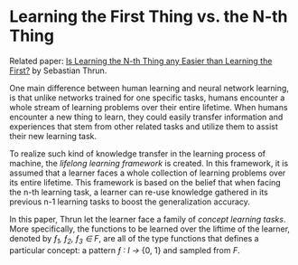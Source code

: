 # Learning the First Thing vs. the N-th Thing

Related paper: [Is Learning the N-th Thing any Easier than Learning the First?][Thrun] by Sebastian Thrun.

One main difference between human learning and neural network learning, is that unlike networks trained for one specific tasks, humans encounter a whole stream of learning problems over their entire lifetime. When humans encounter a new thing to learn, they could easily transfer information and experiences that stem from other related tasks and utilize them to assist their new learning task. 

To realize such kind of knowledge transfer in the learning process of machine, the *lifelong learning framework* is created. In this framework, it is assumed that a learner faces a whole collection of learning problems over its entire lifetime. This framework is based on the belief that when facing the n-th learning task, a learner can re-use knowledge gathered in its previous n-1 learning tasks to boost the generalization accuracy.

In this paper, Thrun let the learner face a family of *concept learning tasks*. More specifically, the functions to be learned over the liftime of the learner, denoted by *&fnof;<sub>1</sub>, &fnof;<sub>2</sub>, &fnof;<sub>3</sub> &isin; F*, are all of the type functions that defines a particular concept: a pattern *&fnof; : I &rarr;* {0, 1} and sampled from *F*.


[Thrun]: <https://papers.nips.cc/paper/1034-is-learning-the-n-th-thing-any-easier-than-learning-the-first.pdf](https://papers.nips.cc/paper/1034-is-learning-the-n-th-thing-any-easier-than-learning-the-first.pdf)>
<!--stackedit_data:
eyJoaXN0b3J5IjpbLTI4NDE5Mjg1LDE3Njc5NjQ3OTYsLTEyNT
MzODEwNTksLTE1MDkyMjU2MjUsMTgzNDg1NjM4OV19
-->